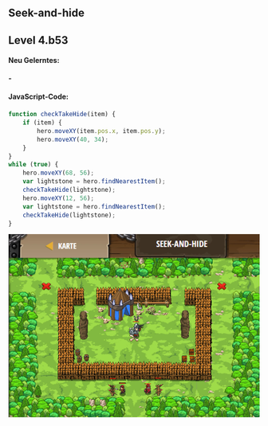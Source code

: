 ## **Seek-and-hide**
## Level 4.b53

#### Neu Gelerntes:
<b>-</b>

[comment]: <> (Was wurde gelernt und wie funktioniert die Technik?)

#### JavaScript-Code:
```js
function checkTakeHide(item) {
    if (item) {
        hero.moveXY(item.pos.x, item.pos.y);
        hero.moveXY(40, 34);
    }
}
while (true) {
    hero.moveXY(68, 56);
    var lightstone = hero.findNearestItem();
    checkTakeHide(lightstone);
    hero.moveXY(12, 56);
    var lightstone = hero.findNearestItem();
    checkTakeHide(lightstone);
}
```
![image](lvl4_b53.png)